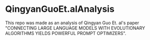 # QingyanGuoEt.alAnalysis
This repo was made as an analysis of Qingyan Guo Et. al's paper "CONNECTING LARGE LANGUAGE MODELS WITH EVOLUTIONARY ALGORITHMS YIELDS POWERFUL PROMPT OPTIMIZERS".
